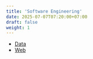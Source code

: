 ```yaml
---
title: 'Software Engineering'
date: 2025-07-07T07:20:00+07:00
draft: false
weight: 1
---
```


- [Data](./data/)
- [Web](./web/)
